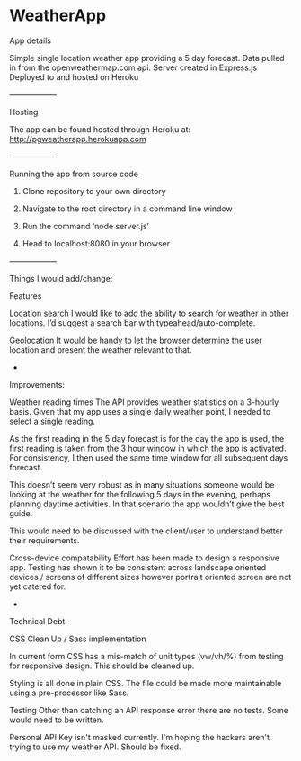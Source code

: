 # WeatherApp

App details

Simple single location weather app providing a 5 day forecast. 
Data pulled in from the openweathermap.com api.
Server created in Express.js
Deployed to and hosted on Heroku

——————

Hosting

The app can be found hosted through Heroku at: http://pgweatherapp.herokuapp.com


——————

Running the app from source code

1. Clone repository to your own directory

2. Navigate to the root directory in a command line window

3. Run the command ‘node server.js’

4. Head to localhost:8080 in your browser

——————


Things I would add/change:

Features

Location search
I would like to add the ability to search for weather in other locations. I’d suggest a search bar with typeahead/auto-complete.


Geolocation
It would be handy to let the browser determine the user location and present the weather relevant to that.

-

Improvements:

Weather reading times
The API provides weather statistics on a 3-hourly basis. Given that my app uses a single daily weather point, I needed to select a single reading.

As the first reading in the 5 day forecast is for the day the app is used, the first reading is taken from the 3 hour window in which the app is activated. For consistency, I then used the same time window for all subsequent days forecast.

This doesn’t seem very robust as in many situations someone would be looking at the weather for the following 5 days in the evening, perhaps planning daytime activities. In that scenario the app wouldn’t give the best guide. 

This would need to be discussed with the client/user to understand better their requirements.

Cross-device compatability
Effort has been made to design a responsive app. Testing has shown it to be consistent across landscape oriented devices / screens of different sizes however portrait oriented screen are not yet catered for.

-

Technical Debt:

CSS Clean Up / Sass implementation

In current form CSS has a mis-match of unit types (vw/vh/%) from testing for responsive design. This should be cleaned up.

Styling is all done in plain CSS. The file could be made more maintainable using a pre-processor like Sass.


Testing
Other than catching an API response error there are no tests. Some would need to be written.

Personal API Key isn't masked currently. I'm hoping the hackers aren't trying to use my weather API. Should be fixed.
